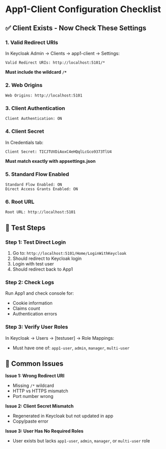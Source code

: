 # App1-Client Configuration Checklist

## ✅ Client Exists - Now Check These Settings

### 1. **Valid Redirect URIs**
In Keycloak Admin → Clients → app1-client → Settings:
```
Valid Redirect URIs: http://localhost:5101/*
```
**Must include the wildcard `/*`**

### 2. **Web Origins**
```
Web Origins: http://localhost:5101
```

### 3. **Client Authentication**
```
Client Authentication: ON
```

### 4. **Client Secret**
In Credentials tab:
```
Client Secret: TICJTUVDiAoxC4eHQqlLcGco9373TlU4
```
**Must match exactly with appsettings.json**

### 5. **Standard Flow Enabled**
```
Standard Flow Enabled: ON
Direct Access Grants Enabled: ON
```

### 6. **Root URL**
```
Root URL: http://localhost:5101
```

## 🧪 Test Steps

### Step 1: Test Direct Login
1. Go to: `http://localhost:5101/Home/LoginWithKeycloak`
2. Should redirect to Keycloak login
3. Login with test user
4. Should redirect back to App1

### Step 2: Check Logs
Run App1 and check console for:
- Cookie information
- Claims count
- Authentication errors

### Step 3: Verify User Roles
In Keycloak → Users → [testuser] → Role Mappings:
- Must have one of: `app1-user`, `admin`, `manager`, `multi-user`

## 🔧 Common Issues

**Issue 1: Wrong Redirect URI**
- Missing `/*` wildcard
- HTTP vs HTTPS mismatch
- Port number wrong

**Issue 2: Client Secret Mismatch**
- Regenerated in Keycloak but not updated in app
- Copy/paste error

**Issue 3: User Has No Required Roles**
- User exists but lacks `app1-user`, `admin`, `manager`, or `multi-user` role